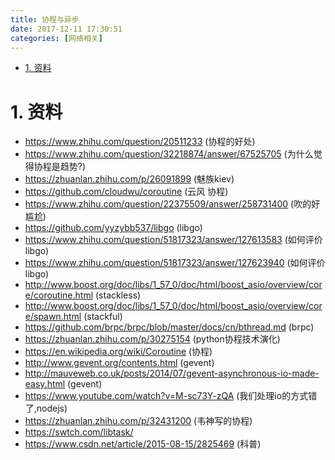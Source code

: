 ```yaml
---
title: 协程与异步
date: 2017-12-11 17:30:51
categories: [网络相关]
---
```



<!-- TOC -->

- [1. 资料](#1-资料)

<!-- /TOC -->


<a id="markdown-1-资料" name="1-资料"></a>
# 1. 资料
* https://www.zhihu.com/question/20511233 (协程的好处)
* https://www.zhihu.com/question/32218874/answer/67525705 (为什么觉得协程是趋势?)
* https://zhuanlan.zhihu.com/p/26091899 (魅族kiev)
* https://github.com/cloudwu/coroutine (云风 协程)
* https://www.zhihu.com/question/22375509/answer/258731400 (吹的好尴尬)
* https://github.com/yyzybb537/libgo (libgo)
* https://www.zhihu.com/question/51817323/answer/127613583 (如何评价libgo)
* https://www.zhihu.com/question/51817323/answer/127623940 (如何评价libgo)
* http://www.boost.org/doc/libs/1_57_0/doc/html/boost_asio/overview/core/coroutine.html (stackless)
* http://www.boost.org/doc/libs/1_57_0/doc/html/boost_asio/overview/core/spawn.html (stackful)
* https://github.com/brpc/brpc/blob/master/docs/cn/bthread.md (brpc)
* https://zhuanlan.zhihu.com/p/30275154 (python协程技术演化)
* https://en.wikipedia.org/wiki/Coroutine  (协程)
* http://www.gevent.org/contents.html (gevent)
* http://mauveweb.co.uk/posts/2014/07/gevent-asynchronous-io-made-easy.html  (gevent)
* https://www.youtube.com/watch?v=M-sc73Y-zQA (我们处理io的方式错了,nodejs)
* https://zhuanlan.zhihu.com/p/32431200 (韦神写的协程)
* https://swtch.com/libtask/
* https://www.csdn.net/article/2015-08-15/2825469 (科普)
